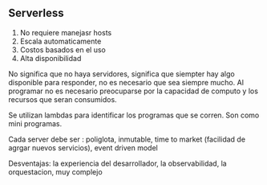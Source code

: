 ## Serverless

1. No requiere manejasr hosts
2. Escala automaticamente
3. Costos basados en el uso
4. Alta disponibilidad

No significa que no haya servidores, significa que siempter hay algo disponible para responder, no es necesario que sea siempre mucho. Al programar no es necesario preocuparse por la capacidad de computo y los recursos que seran consumidos.

Se utilizan lambdas para identificar los programas que se corren. Son como mini programas.

Cada server debe ser : poliglota, inmutable, time to market (facilidad de agrgar nuevos servicios), event driven model

Desventajas: la experiencia del desarrollador, la observabilidad, la orquestacion, muy complejo

